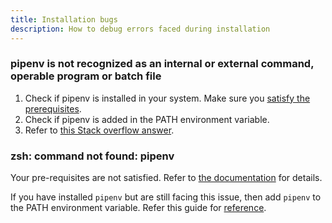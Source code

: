 ```yaml
---
title: Installation bugs
description: How to debug errors faced during installation
---
```


### pipenv is not recognized as an internal or external command, operable program or batch file

1. Check if pipenv is installed in your system. Make sure you [satisfy the prerequisites](getting-started/installation/install_prereqs).  
2. Check if pipenv is added in the PATH environment variable.
3. Refer to [this Stack overflow answer](https://stackoverflow.com/a/47676529).

### zsh: command not found: pipenv 

Your pre-requisites are not satisfied. Refer to [the documentation](https://docs.atrilabs.com/getting-started/installation/install_prereqs) for details. 

If you have installed `pipenv` but are still facing this issue, then add `pipenv` to the PATH environment variable. Refer this guide for [reference](https://datatofish.com/add-python-to-windows-path/). 